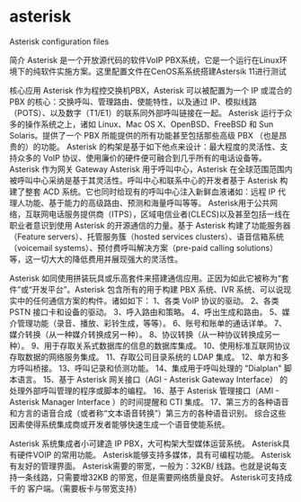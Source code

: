# asterisk
Asterisk configuration files

简介
Asterisk 是一个开放源代码的软件VoIP PBX系统，它是一个运行在Linux环境下的纯软件实施方案。这里配置文件在CenOS系系统搭建Astersik 11进行测试

核心应用
Asterisk 作为程控交换机PBX，Asterisk 可以被配置为一个 IP 或混合的 PBX 的核心：交换呼叫、管理路由、使能特性，以及通过 IP、模拟线路（POTS）、以及数字（T1/E1）的联系同外部呼叫链接在一起。
Asterisk 运行于众多的操作系统之上，诸如 Linux、Mac OS X、OpenBSD、FreeBSD 和 Sun Solaris。提供了一个 PBX 所能提供的所有功能甚至包括那些高级 PBX （也是昂贵的）的功能。
Asterisk 的构架是基于如下他点来设计：最大程度的灵活性、支持众多的 VoIP 协议、使用廉价的硬件便可融合到几乎所有的电话设备等。
Asterisk 作为网关 Gateway
Asterisk 用于呼叫中心，Asterisk 在全球范围范围内被呼叫中心采纳是基于其灵活性。呼叫中心和联系中心的开发者基于 Asterisk 构建了整套 ACD 系统。它也同时给现有的呼叫中心注入新鲜血液诸如：远程 IP 代理人功能、基于能力的高级路由、预测和海量呼叫等等。
Asterisk用于公共网络，互联网电话服务提供商（ITPS），区域电信业者(CLECS)以及甚至包括一线在职业者意识到使用 Asterisk 的开源通信的力量。基于 Asterisk 构建了功能服务器（Feature servers）、托管服务簇（hosted services clusters）、语音信箱系统（voicemail systems）、预付费呼叫解决方案（pre-paid calling solutions）等，这一切大大的降低费用并展现强大的灵活性。

Asterisk 如同使用拼装玩具或乐高套件来搭建通信应用。正因为如此它被称为“套件”或“开发平台”。Asterisk 包含所有的用于构建 PBX 系统、IVR 系统、可以说现实中的任何通信方案的构件。诸如如下：
1、各类 VoIP 协议的驱动。
2、各类 PSTN 接口卡和设备的驱动。
3、呼入路由和策略。
4、呼出生成和路由。
5、媒介管理功能（录音、播放、彩铃生成，等等）。
6、账号和账单的通话详单。
7、媒介转换（从一种媒介转换成另一种）。
8、协议转换（从一种协议转换成另一种）。
9、用于存取关系式数据库的信息的数据库集成。
10、使用标准互联网协议存取数据的网络服务集成。
11、存取公司目录系统的 LDAP 集成。
12、单方和多方呼叫桥接。
13、呼叫记录和侦测功能。
14、集成用于呼叫处理的 "Dialplan" 脚本语言。
15、基于 Asterisk 网关接口（AGI - Asterisk Gateway Interface） 的处理外部呼叫管理的程序或脚本的编程。
16、基于 Asterisk 管理接口（AMI - Asterisk Manager Interface ）的时间提醒和 CTI 集成。
17、第三方的各种语音和方言的语音合成（或者称“文本语音转换”）第三方的各种语音识别。
综合这些因素使得系统集成商或开发者能够快速生成一个语音使能系统。

Asterisk 系统集成者小可建造 IP PBX，大可构架大型媒体运营系统。
Asterisk具有硬件VOIP 的常用功能。
Asterisk能够支持多媒体，具有可编程功能。
Asterisk有友好的管理界面。
Asterisk需要的带宽，一般为：32KB/ 线路。也就是说每支持一条线路，只需要增32KB 的带宽，但是需要网络质量良好。
Asterisk可支持成千的 客户端。（需要板卡与带宽支持）
